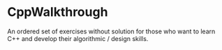 # CppWalkthrough
An ordered set of exercises without solution for those who want to learn C++ and develop their algorithmic / design skills.
